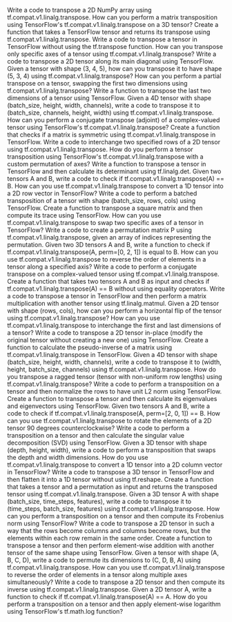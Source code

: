 Write a code to transpose a 2D NumPy array using tf.compat.v1.linalg.transpose.
How can you perform a matrix transposition using TensorFlow's tf.compat.v1.linalg.transpose on a 3D tensor?
Create a function that takes a TensorFlow tensor and returns its transpose using tf.compat.v1.linalg.transpose.
Write a code to transpose a tensor in TensorFlow without using the tf.transpose function.
How can you transpose only specific axes of a tensor using tf.compat.v1.linalg.transpose?
Write a code to transpose a 2D tensor along its main diagonal using TensorFlow.
Given a tensor with shape (3, 4, 5), how can you transpose it to have shape (5, 3, 4) using tf.compat.v1.linalg.transpose?
How can you perform a partial transpose on a tensor, swapping the first two dimensions using tf.compat.v1.linalg.transpose?
Write a function to transpose the last two dimensions of a tensor using TensorFlow.
Given a 4D tensor with shape (batch_size, height, width, channels), write a code to transpose it to (batch_size, channels, height, width) using tf.compat.v1.linalg.transpose.
How can you perform a conjugate transpose (adjoint) of a complex-valued tensor using TensorFlow's tf.compat.v1.linalg.transpose?
Create a function that checks if a matrix is symmetric using tf.compat.v1.linalg.transpose in TensorFlow.
Write a code to interchange two specified rows of a 2D tensor using tf.compat.v1.linalg.transpose.
How do you perform a tensor transposition using TensorFlow's tf.compat.v1.linalg.transpose with a custom permutation of axes?
Write a function to transpose a tensor in TensorFlow and then calculate its determinant using tf.linalg.det.
Given two tensors A and B, write a code to check if tf.compat.v1.linalg.transpose(A) == B.
How can you use tf.compat.v1.linalg.transpose to convert a 1D tensor into a 2D row vector in TensorFlow?
Write a code to perform a batched transposition of a tensor with shape (batch_size, rows, cols) using TensorFlow.
Create a function to transpose a square matrix and then compute its trace using TensorFlow.
How can you use tf.compat.v1.linalg.transpose to swap two specific axes of a tensor in TensorFlow?
Write a code to create a permutation matrix P using tf.compat.v1.linalg.transpose, given an array of indices representing the permutation.
Given two 3D tensors A and B, write a function to check if tf.compat.v1.linalg.transpose(A, perm=[0, 2, 1]) is equal to B.
How can you use tf.compat.v1.linalg.transpose to reverse the order of elements in a tensor along a specified axis?
Write a code to perform a conjugate transpose on a complex-valued tensor using tf.compat.v1.linalg.transpose.
Create a function that takes two tensors A and B as input and checks if tf.compat.v1.linalg.transpose(A) == B without using equality operators.
Write a code to transpose a tensor in TensorFlow and then perform a matrix multiplication with another tensor using tf.linalg.matmul.
Given a 2D tensor with shape (rows, cols), how can you perform a horizontal flip of the tensor using tf.compat.v1.linalg.transpose?
How can you use tf.compat.v1.linalg.transpose to interchange the first and last dimensions of a tensor?
Write a code to transpose a 2D tensor in-place (modify the original tensor without creating a new one) using TensorFlow.
Create a function to calculate the pseudo-inverse of a matrix using tf.compat.v1.linalg.transpose in TensorFlow.
Given a 4D tensor with shape (batch_size, height, width, channels), write a code to transpose it to (width, height, batch_size, channels) using tf.compat.v1.linalg.transpose.
How do you transpose a ragged tensor (tensor with non-uniform row lengths) using tf.compat.v1.linalg.transpose?
Write a code to perform a transposition on a tensor and then normalize the rows to have unit L2 norm using TensorFlow.
Create a function to transpose a tensor and then calculate its eigenvalues and eigenvectors using TensorFlow.
Given two tensors A and B, write a code to check if tf.compat.v1.linalg.transpose(A, perm=[2, 0, 1]) == B.
How can you use tf.compat.v1.linalg.transpose to rotate the elements of a 2D tensor 90 degrees counterclockwise?
Write a code to perform a transposition on a tensor and then calculate the singular value decomposition (SVD) using TensorFlow.
Given a 3D tensor with shape (depth, height, width), write a code to perform a transposition that swaps the depth and width dimensions.
How do you use tf.compat.v1.linalg.transpose to convert a 1D tensor into a 2D column vector in TensorFlow?
Write a code to transpose a 3D tensor in TensorFlow and then flatten it into a 1D tensor without using tf.reshape.
Create a function that takes a tensor and a permutation as input and returns the transposed tensor using tf.compat.v1.linalg.transpose.
Given a 3D tensor A with shape (batch_size, time_steps, features), write a code to transpose it to (time_steps, batch_size, features) using tf.compat.v1.linalg.transpose.
How can you perform a transposition on a tensor and then compute its Frobenius norm using TensorFlow?
Write a code to transpose a 2D tensor in such a way that the rows become columns and columns become rows, but the elements within each row remain in the same order.
Create a function to transpose a tensor and then perform element-wise addition with another tensor of the same shape using TensorFlow.
Given a tensor with shape (A, B, C, D), write a code to permute its dimensions to (C, D, B, A) using tf.compat.v1.linalg.transpose.
How can you use tf.compat.v1.linalg.transpose to reverse the order of elements in a tensor along multiple axes simultaneously?
Write a code to transpose a 2D tensor and then compute its inverse using tf.compat.v1.linalg.transpose.
Given a 2D tensor A, write a function to check if tf.compat.v1.linalg.transpose(A) == A.
How do you perform a transposition on a tensor and then apply element-wise logarithm using TensorFlow's tf.math.log function?
